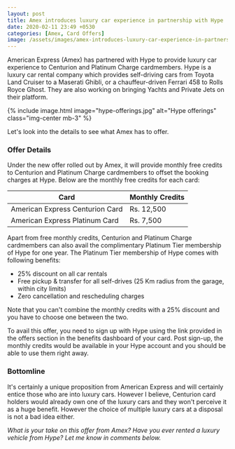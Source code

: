 ```yaml
---
layout: post
title: Amex introduces luxury car experience in partnership with Hype
date: 2020-02-11 23:49 +0530
categories: [Amex, Card Offers]
image: /assets/images/amex-introduces-luxury-car-experience-in-partnership-with-hype.jpg
---
```


American Express (Amex) has partnered with Hype to provide luxury car experience to Centurion and Platinum Charge cardmembers. Hype is a luxury car rental company which provides self-driving cars from Toyota Land Cruiser to a Maserati Ghibli, or a chauffeur-driven Ferrari 458 to Rolls Royce Ghost. They are also working on bringing Yachts and Private Jets on their platform.

{% include image.html image="hype-offerings.jpg" alt="Hype offerings" class="img-center mb-3" %}

Let's look into the details to see what Amex has to offer.

### Offer Details

Under the new offer rolled out by Amex, it will provide monthly free credits to Centurion and Platinum Charge cardmembers to offset the booking charges at Hype. Below are the monthly free credits for each card:

<table class="table" style="display: block;overflow-x: auto;">
<thead class="thead-dark">
<tr>
   <th scope="col"> Card</th>
   <th scope="col"> Monthly Credits</th>
</tr>
</thead>
<tbody>
<tr>
   <td> American Express Centurion Card </td>
   <td> Rs. 12,500 </td>
</tr>
<tr>
   <td> American Express Platinum Card </td>
   <td> Rs. 7,500 </td>
</tr>
</tbody>
</table>
 
Apart from free monthly credits, Centurion and Platinum Charge cardmembers can also avail the complimentary Platinum Tier membership of Hype for one year. The Platinum Tier membership of Hype comes with following benefits:
 
- 25% discount on all car rentals
- Free pickup & transfer for all self-drives (25 Km radius from the garage, within city limits)
- Zero cancellation and rescheduling charges
 
Note that you can't combine the monthly credits with a 25% discount and you have to choose one between the two.
 
To avail this offer, you need to sign up with Hype using the link provided in the offers section in the benefits dashboard of your card. Post sign-up, the monthly credits would be available in your Hype account and you should be able to use them right away.
 
### Bottomline
 
It's certainly a unique proposition from American Express and will certainly entice those who are into luxury cars. However I believe, Centurion card holders would already own one of the luxury cars and they won't perceive it as a huge benefit. However the choice of multiple luxury cars at a disposal is not a bad idea either.
 
_What is your take on this offer from Amex? Have you ever rented a luxury vehicle from Hype? Let me know in comments below._
